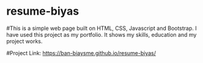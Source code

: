 # resume-biyas
#This is a simple web page built on HTML, CSS, Javascript and Bootstrap. I have used this project as my portfolio. 
It shows my skills, education and my project works. 

#Project Link: https://ban-biaysme.github.io/resume-biyas/

